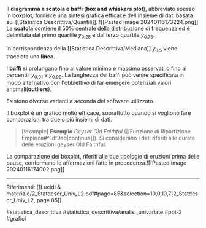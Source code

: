Il **diagramma a scatola e baffi** (**box and whiskers plot**), abbreviato spesso in **boxplot**, fornisce una sintesi grafica efficace dell'insieme di dati basata sui [[Statistica Descrittiva/Quantili]].
![[Pasted image 20240116173224.png]]
La **scatola** contiene il 50% centrale della distribuzione di frequenza
ed è delimitata dal primo quartile $y_{0.25}$ e dal terzo quartile $y_{0.75}$.

In corrispondenza della [[Statistica Descrittiva/Mediana]] $y_{0.5}$ viene tracciata una **linea**.

I **baffi** si prolungano fino al valore minimo e massimo osservati o fino ai percentili $y_{0.01}$ e $y_{0.99}$. La lunghezza dei baffi può venire specificata in modo alternativo con l'obbiettivo di far emergere potenziali valori anomali(**outliers**).

Esistono diverse varianti a seconda del software utilizzato.

Il boxplot è un grafico molto efficace, soprattutto quando si vogliono fare comparazioni tra due o più insiemi di dati.

>[!example] **Esempio**
*Geyser Old Faithful* ([[Funzione di Ripartizione Empirica#^1df9ab|continua]]).  Si considerano i dati riferiti alle durate delle eruzioni geyser Old Faithful.
>
La comparazione dei boxplot, riferiti alle due tipologie di eruzioni prima delle pause, confermano le affermazioni fatte in precedenza.![[Pasted image 20240116174002.png]]

***
Riferimenti:
[[Lucidi & materiale/2_Statdescr_Univ_L2.pdf#page=85&selection=10,0,10,7|2_Statdescr_Univ_L2, page 85]]

#statistica_descrittiva 
#statistica_descrittiva/analisi_univariate
#ppt-2 
#grafici